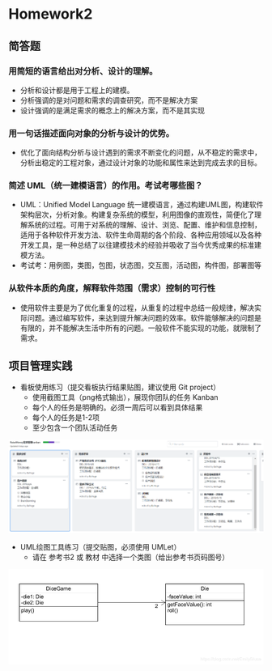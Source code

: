 # Homework2

## 简答题

### 用简短的语言给出对分析、设计的理解。

- 分析和设计都是用于工程上的建模。
- 分析强调的是对问题和需求的调查研究，而不是解决方案
- 设计强调的是满足需求的概念上的解决方案，而不是其实现

### 用一句话描述面向对象的分析与设计的优势。

- 优化了面向结构分析与设计遇到的需求不断变化的问题，从不稳定的需求中，分析出稳定的工程对象，通过设计对象的功能和属性来达到完成去求的目标。

### 简述 UML（统一建模语言）的作用。考试考哪些图？

- UML：Unified Model Language 统一建模语言，通过构建UML图，构建软件架构层次，分析对象。构建复杂系统的模型，利用图像的直观性，简便化了理解系统的过程。可用于对系统的理解、设计、浏览、配置、维护和信息控制，适用于各种软件开发方法、软件生命周期的各个阶段、各种应用领域以及各种开发工具，是一种总结了以往建模技术的经验并吸收了当今优秀成果的标准建模方法。
- 考试考：用例图，类图，包图，状态图，交互图，活动图，构件图，部署图等

### 从软件本质的角度，解释软件范围（需求）控制的可行性

- 使用软件主要是为了优化重复的过程，从重复的过程中总结一般规律，解决实际问题。通过编写软件，来达到提升解决问题的效率。软件能够解决的问题是有限的，并不能解决生活中所有的问题。一般软件不能实现的功能，就限制了需求。

## 项目管理实践

- 看板使用练习（提交看板执行结果贴图，建议使用 Git project）
  - 使用截图工具（png格式输出），展现你团队的任务 Kanban
  - 每个人的任务是明确的。必须一周后可以看到具体结果
  - 每个人的任务是1-2项
  - 至少包含一个团队活动任务

![kanban](kanban.png)

- UML绘图工具练习（提交贴图，必须使用 UMLet）
  - 请在 参考书2 或 教材 中选择一个类图（给出参考书页码图号）

![UML](uml.png)